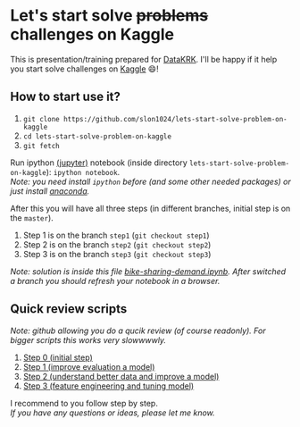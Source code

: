 # Let's start solve ~~problems~~ challenges on Kaggle
This is presentation/training prepared for [DataKRK](http://www.meetup.com/datakrk/events/225441503/).
I'll be happy if it help you start solve challenges on [Kaggle](http://kaggle.com) :smile:!

## How to start use it?
1. `git clone https://github.com/slon1024/lets-start-solve-problem-on-kaggle`
2. `cd lets-start-solve-problem-on-kaggle`
3. `git fetch`

Run ipython [(jupyter)](https://jupyter.org/) notebook (inside directory `lets-start-solve-problem-on-kaggle`):
`ipython notebook`.  
*Note: you need install `ipython` before (and some other needed packages) or just install [anaconda](https://www.continuum.io/downloads).*

After this you will have all three steps (in different branches, initial step is on the `master`).

1. Step 1 is on the branch `step1` (`git checkout step1`)  
2. Step 2 is on the branch `step2` (`git checkout step2`)  
3. Step 3 is on the branch `step3` (`git checkout step3`)  

*Note: solution is inside this file [bike-sharing-demand.ipynb](https://github.com/slon1024/lets-start-solve-problem-on-kaggle/blob/master/bike-sharing-demand.ipynb). After switched a branch you should refresh your notebook in a browser.*

## Quick review scripts
*Note: github allowing you do a qucik review  (of course readonly). For bigger scripts this works very slowwwwly.*

1. [Step 0 (initial step)](https://github.com/slon1024/lets-start-solve-problem-on-kaggle/blob/master/bike-sharing-demand.ipynb)
2. [Step 1 (improve evaluation a model)](https://github.com/slon1024/lets-start-solve-problem-on-kaggle/blob/step1/bike-sharing-demand.ipynb)
3. [Step 2 (understand better data and improve a model)](https://github.com/slon1024/lets-start-solve-problem-on-kaggle/blob/step2/bike-sharing-demand.ipynb)
4. [Step 3 (feature engineering and tuning model)](https://github.com/slon1024/lets-start-solve-problem-on-kaggle/blob/step3/bike-sharing-demand.ipynb)


I recommend to you follow step by step.  
*If you have any questions or ideas, please let me know.*
